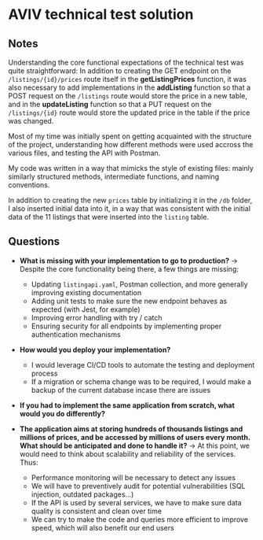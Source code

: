 # AVIV technical test solution

## Notes

Understanding the core functional expectations of the technical test was quite straightforward:
In addition to creating the GET endpoint on the `/listings/{id}/prices` route itself in the **getListingPrices** function, it was also necessary to add implementations in the **addListing** function so that a POST request on the `/listings` route would store the price in a new table, and in the **updateListing** function so that a PUT request on the `/listings/{id}` route would store the updated price in the table if the price was changed.

Most of my time was initially spent on getting acquainted with the structure of the project, understanding how different methods were used accross the various files, and testing the API with Postman.

My code was written in a way that mimicks the style of existing files: mainly similarly structured methods, intermediate functions, and naming conventions.

In addition to creating the new `prices` table by initializing it in the `/db` folder, I also inserted initial data into it, in a way that was consistent with the initial data of the 11 listings that were inserted into the `listing` table.

## Questions

- **What is missing with your implementation to go to production?** → Despite the core functionality being there, a few things are missing:
  - Updating `listingapi.yaml`, Postman collection, and more generally improving existing documentation
  - Adding unit tests to make sure the new endpoint behaves as expected (with Jest, for example)
  - Improving error handling with try / catch
  - Ensuring security for all endpoints by implementing proper authentication mechanisms
  
- **How would you deploy your implementation?**
  - I would leverage CI/CD tools to automate the testing and deployment process
  - If a migration or schema change was to be required, I would make a backup of the current database incase there are issues


- **If you had to implement the same application from scratch, what would you do differently?**

- **The application aims at storing hundreds of thousands listings and millions of prices, and be accessed by millions
  of users every month. What should be anticipated and done to handle it?** → At this point, we would need to think about scalability and reliability of the services. Thus:

  - Performance monitoring will be necessary to detect any issues
  - We will have to preventively audit for potential vulnerabilities (SQL injection, outdated packages...)
  - If the API is used by several services, we have to make sure data quality is consistent and clean over time
  - We can try to make the code and queries more efficient to improve speed, which will also benefit our end users
